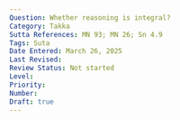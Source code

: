 ```yaml
---
Question: Whether reasoning is integral?
Category: Takka
Sutta References: MN 93; MN 26; Sn 4.9
Tags: Suta
Date Entered: March 26, 2025
Last Revised:
Review Status: Not started
Level: 
Priority: 
Number: 
Draft: true
---
```

